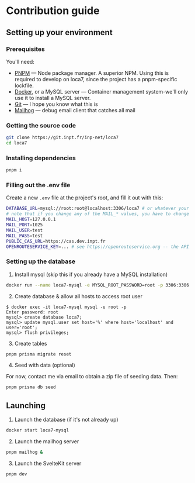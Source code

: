 # Contribution guide

## Setting up your environment

### Prerequisites

You'll need:

- [PNPM](https://pnpm.js.org) — Node package manager. A superior NPM. Using this is required to develop on loca7, since the project has a pnpm-specific lockfile.
- [Docker](https://docker.com), or a MySQL server — Container management system-we'll only use it to install a MySQL server.
- [Git](https://git-scm.org) — I hope you know what this is
- [Mailhog](https://github.com/mailhog/MailHog#installation) — debug email client that catches all mail

### Getting the source code

```bash
git clone https://git.inpt.fr/inp-net/loca7
cd loca7
```

### Installing dependencies

```bash
pnpm i
```

### Filling out the .env file

Create a new `.env` file at the project's root, and fill it out with this:

```bash
DATABASE_URL=mysql://root:root@localhost:3306/loca7 # or whatever your connection string is.
# note that if you change any of the MAIL_* values, you have to change them in mailhog/
MAIL_HOST=127.0.0.1
MAIL_PORT=1025
MAIL_USER=test
MAIL_PASS=test
PUBLIC_CAS_URL=https://cas.dev.inpt.fr
OPENROUTESERVICE_KEY=... # see https://openrouteservice.org -- the API is completely free
```

### Setting up the database

1. Install mysql (skip this if you already have a MySQL installation)

```bash
docker run --name loca7-mysql -e MYSQL_ROOT_PASSWORD=root -p 3306:3306 --mount source=mysql,target=/var/lib/mysql -d mysql
```

2. Create database & allow all hosts to access root user

```sh-session
$ docker exec -it loca7-mysql mysql -u root -p
Enter password: root
mysql> create database loca7;
mysql> update mysql.user set host='%' where host='localhost' and user='root';
mysql> flush privileges;
```

3. Create tables

```bash
pnpm prisma migrate reset
```

4. Seed with data (optional)

For now, contact me via email to obtain a zip file of seeding data. Then:

```bash
pnpm prisma db seed
```

## Launching

1. Launch the database (if it's not already up)

```bash
docker start loca7-mysql
```

2. Launch the mailhog server

```bash
pnpm mailhog &
```

3. Launch the SvelteKit server

```bash
pnpm dev
```

